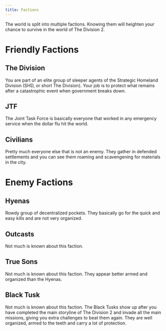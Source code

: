 ```yaml
---
title: Factions
---
```


The world is split into multiple factions. Knowing them will heighten your chance to survive in the world of The Division 2.

# Friendly Factions

## The Division

You are part of an elite group of sleeper agents of the Strategic Homeland Division (SHD, or short The Division). Your job is to protect what remains after a catastrophic event when government breaks down.

## JTF

The Joint Task Force is basically everyone that worked in any emergency service when the dollar flu hit the world.

## Civilians

Pretty much everyone else that is not an enemy. They gather in defended settlements and you can see them roaming and scavengening for materials in the city.

# Enemy Factions

## Hyenas

Rowdy group of decentralized pockets. They basically go for the quick and easy kills and are not very organized.

## Outcasts

Not much is known about this faction.

## True Sons

Not much is known about this faction. They appear better armed and organized than the Hyenas.

## Black Tusk

Not much is known about this faction. The Black Tusks show up after you have completed the main storyline of The Division 2 and invade all the main missions, giving you extra challenges to beat them again. They are well organized, armed to the teeth and carry a lot of protection.
